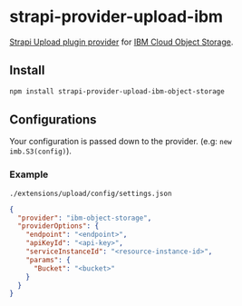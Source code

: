 # strapi-provider-upload-ibm

[Strapi Upload plugin provider](https://strapi.io/documentation/3.0.0-beta.x/plugins/upload.html#using-a-provider) for [IBM Cloud Object Storage](https://www.ibm.com/cloud/object-storage).

## Install

```sh
npm install strapi-provider-upload-ibm-object-storage
```

## Configurations

Your configuration is passed down to the provider. (e.g: `new imb.S3(config)`).

### Example

`./extensions/upload/config/settings.json`

```json
{
  "provider": "ibm-object-storage",
  "providerOptions": {
    "endpoint": "<endpoint>",
    "apiKeyId": "<api-key>",
    "serviceInstanceId": "<resource-instance-id>",
    "params": {
      "Bucket": "<bucket>"
    }
  }
}
```
